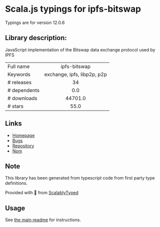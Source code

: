 
# Scala.js typings for ipfs-bitswap

Typings are for version 12.0.6

## Library description:
JavaScript implementation of the Bitswap data exchange protocol used by IPFS

|                    |                 |
| ------------------ | :-------------: |
| Full name          | ipfs-bitswap |
| Keywords           | exchange, ipfs, libp2p, p2p |
| # releases         | 34 |
| # dependents       | 0.0 |
| # downloads        | 44701.0 |
| # stars            | 55.0 |

## Links
- [Homepage](https://github.com/ipfs/js-ipfs-bitswap#readme)
- [Bugs](https://github.com/ipfs/js-ipfs-bitswap/issues)
- [Repository](https://github.com/ipfs/js-ipfs-bitswap)
- [Npm](https://www.npmjs.com/package/ipfs-bitswap)
    


## Note
This library has been generated from typescript code from first party type definitions.

Provided with :purple_heart: from [ScalablyTyped](https://github.com/oyvindberg/ScalablyTyped)

## Usage
See [the main readme](../../readme.md) for instructions.


